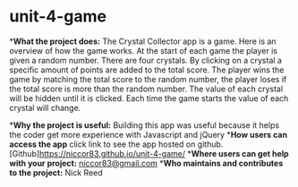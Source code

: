 # unit-4-game


*__What the project does:__ The Crystal Collector app is a game.  Here is an overview of how the game works. At the start of each game the player is given a random number. There are four crystals. By clicking on a crystal a specific amount of points are added to the total score. The player wins the game by matching the total score to the random number, the player loses if the total score is more than the random number. The value of each crystal will be hidden until it is clicked. Each time the game starts the value of each crystal will change.

*__Why the project is useful:__ Building this app was useful because it helps the coder get more experience with Javascript and jQuery
*__How users can access the app__   click link to see the app hosted on github. [Github]https://niccor83.github.io/unit-4-game/
*__Where users can get help with your project:__ niccor83@gmail.com
*__Who maintains and contributes to the project:__ Nick Reed